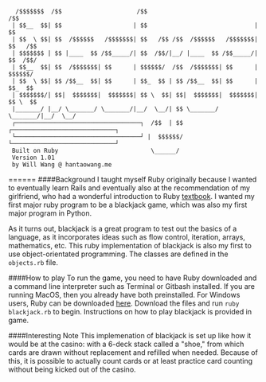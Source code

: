       /$$$$$$$  /$$                     /$$                               /$$
     | $$__  $$| $$                    | $$                              | $$
     | $$  \ $$| $$  /$$$$$$   /$$$$$$$| $$   /$$ /$$  /$$$$$$   /$$$$$$$| $$   /$$
     | $$$$$$$ | $$ |____  $$ /$$_____/| $$  /$$/|__/ |____  $$ /$$_____/| $$  /$$/
     | $$__  $$| $$  /$$$$$$$| $$      | $$$$$$/  /$$  /$$$$$$$| $$      | $$$$$$/
     | $$  \ $$| $$ /$$__  $$| $$      | $$_  $$ | $$ /$$__  $$| $$      | $$_  $$
     | $$$$$$$/| $$|  $$$$$$$|  $$$$$$$| $$ \  $$| $$|  $$$$$$$|  $$$$$$$| $$ \  $$
     |_______/ |__/ \_______/ \_______/|__/  \__/| $$ \_______/ \_______/|__/  \__/
     ┌───────────────────────────────────┐  /$$  | $$ ┌─────────────────────────────┐
     └───────────────────────────────────┘ |  $$$$$$/ └─────────────────────────────┘
     Built on Ruby                          \______/
     Version 1.01
     by Will Wang @ hantaowang.me
======
####Background
I taught myself Ruby originally because I wanted to eventually learn Rails and eventually also at the recommendation of my girlfriend, who had a wonderful introduction to Ruby [textbook](https://pine.fm/LearnToProgram/). I wanted my first major ruby program to be a blackjack game, which was also my first major program in Python. 

As it turns out, blackjack is a great program to test out the basics of a language, as it incorporates ideas such as flow control, iteration, arrays, mathematics, etc. This ruby implementation of blackjack is also my first to use object-orientated programming. The classes are defined in the `objects.rb` file. 

####How to play
To run the game, you need to have Ruby downloaded and a command line interpreter such as Terminal or Gitbash installed. If you are running MacOS, then you already have both preinstalled. For Windows users, Ruby can be downloaded [here](https://www.ruby-lang.org/en/). Download the files and run `ruby blackjack.rb` to begin. Instructions on how to play blackjack is provided in game.

####Interesting Note
This implemenation of blackjack is set up like how it would be at the casino: with a 6-deck stack called a "shoe," from which cards are drawn without replacement and refilled when needed. Because of this, it is possible to actually count cards or at least practice card counting without being kicked out of the casino. 
